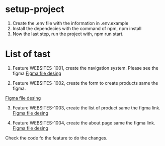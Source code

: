 # setup-project

1. Create the .env file with the information in .env.example
2. Install the dependecies with the command of npm, npm install
3. Now the last step, run the project with, npm run start.

# List of tast

1. Feature WEBSITES-1001, create the navigation system. Please see the figma
[Figma file desing](https://www.figma.com/file/kO8cve5xeJN6YHvywIUb6u/Untitled?node-id=0%3A1)

2. Feature WEBSITES-1002, create the form to create products same the figma.

[Figma file desing](https://www.figma.com/file/kO8cve5xeJN6YHvywIUb6u/Untitled?node-id=0%3A1)

3. Feature WEBSITES-1003, create the list of product same the figma link.
[Figma file desing](https://www.figma.com/file/kO8cve5xeJN6YHvywIUb6u/Untitled?node-id=0%3A1)

4. Feature WEBSITES-1004, create the about page same the figma link.
[Figma file desing](https://www.figma.com/file/kO8cve5xeJN6YHvywIUb6u/Untitled?node-id=0%3A1)

Check the code fo the feature to do the changes.
